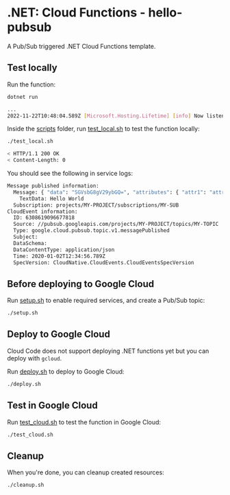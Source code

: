 # .NET: Cloud Functions - hello-pubsub

A Pub/Sub triggered .NET Cloud Functions template.

## Test locally

Run the function:

```sh
dotnet run

...
2022-11-22T10:48:04.589Z [Microsoft.Hosting.Lifetime] [info] Now listening on: http://127.0.0.1:8080
```

Inside the [scripts](scripts) folder, run [test_local.sh](scripts/test.sh) to
test the function locally:

```sh
./test_local.sh

< HTTP/1.1 200 OK
< Content-Length: 0
```

You should see the following in service logs:

```sh
Message published information:
  Message: { "data": "SGVsbG8gV29ybGQ=", "attributes": { "attr1": "attr1-value" } }
    TextData: Hello World
  Subscription: projects/MY-PROJECT/subscriptions/MY-SUB
CloudEvent information:
  ID: 6308619096677818
  Source: //pubsub.googleapis.com/projects/MY-PROJECT/topics/MY-TOPIC
  Type: google.cloud.pubsub.topic.v1.messagePublished
  Subject: 
  DataSchema: 
  DataContentType: application/json
  Time: 2020-01-02T12:34:56.789Z
  SpecVersion: CloudNative.CloudEvents.CloudEventsSpecVersion
```

## Before deploying to Google Cloud

Run [setup.sh](scripts/setup.sh) to enable required services, and create a
Pub/Sub topic:

```sh
./setup.sh
```

## Deploy to Google Cloud

Cloud Code does not support deploying .NET functions yet but you can deploy with
`gcloud`.

Run [deploy.sh](scripts/deploy.sh) to deploy to Google Cloud:

```sh
./deploy.sh
```

## Test in Google Cloud

Run [test_cloud.sh](scripts/test_cloud.sh) to test the function in Google Cloud:

```sh
./test_cloud.sh
```

## Cleanup

When you're done, you can cleanup created resources:

```sh
./cleanup.sh
```
